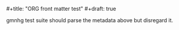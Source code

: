 #+title: "ORG front matter test"
#+draft: true

gmnhg test suite should parse the metadata above but disregard it.
